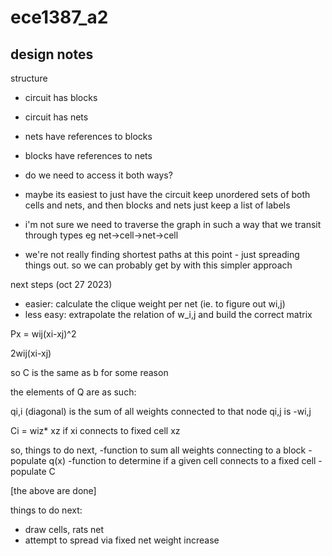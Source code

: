 # ece1387_a2



## design notes
structure

* circuit has blocks
* circuit has nets
* nets have references to blocks
* blocks have references to nets

* do we need to access it both ways?

* maybe its easiest to just have the circuit keep unordered sets of both cells and nets, 
and then blocks and nets just keep a list of labels

* i'm not sure we need to traverse the graph in such a way that we transit through types eg net->cell->net->cell
* we're not really finding shortest paths at this point - just spreading things out.
so we can probably get by with this simpler approach


next steps (oct 27 2023)
- easier: calculate the clique weight per net (ie. to figure out wi,j) 
- less easy: extrapolate the relation of w_i,j and build the correct matrix

Px = wij(xi-xj)^2

2wij(xi-xj)


so C is the same as b for some reason

the elements of Q are as such:

qi,i (diagonal) is the sum of all weights connected to that node
qi,j is -wi,j

Ci = wiz\* xz if xi connects to fixed cell xz


so, things to do next,
-function to sum all weights connecting to a block
-populate q(x)
-function to determine if a given cell connects to a fixed cell
-populate C

[the above are done]

things to do next:

- draw cells, rats net
- attempt to spread via fixed net weight increase

